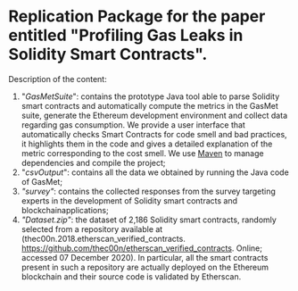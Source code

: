# Replication Package for the paper entitled "Profiling Gas Leaks in Solidity Smart Contracts".

Description of the content:

 1. "*GasMetSuite*": contains the prototype Java tool able to parse Solidity smart contracts and automatically compute
 the metrics in the GasMet suite, generate the Ethereum development environment and collect data regarding gas consumption. We provide a user interface that automatically checks Smart Contracts for code smell and bad practices, it highlights them in the code and gives a detailed explanation of the metric corresponding to the cost smell.
 We use [Maven](https://maven.apache.org/) to manage dependencies and compile the project;
 2. "*csvOutput*": contains all the data we obtained by running the Java code of GasMet;
 3. *"survey"*: contains the collected responses from the survey targeting experts in the development of Solidity smart contracts and blockchainapplications;
 4. *"Dataset.zip"*: the dataset of 2,186 Solidity smart contracts, randomly selected from a repository available at 
 (thec00n.2018.etherscan_verified_contracts. https://github.com/thec00n/etherscan_verified_contracts. Online; accessed 07 December 2020). In particular, all the smart contracts present in such a repository are actually deployed on the Ethereum blockchain and their source code is validated by Etherscan.
